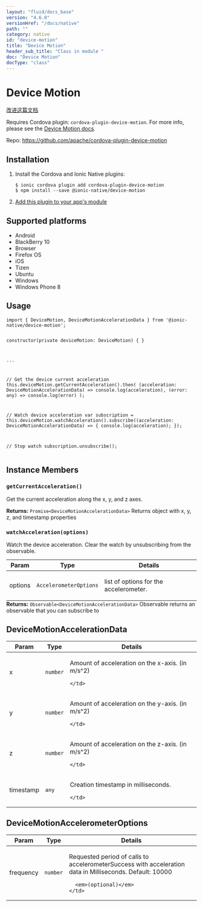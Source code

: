 ```yaml
---
layout: "fluid/docs_base"
version: "4.6.0"
versionHref: "/docs/native"
path: ""
category: native
id: "device-motion"
title: "Device Motion"
header_sub_title: "Class in module "
doc: "Device Motion"
docType: "class"
---
```


<h1 class="api-title">Device Motion</h1>

<a class="improve-v2-docs" href="http://github.com/ionic-team/ionic-native/edit/master/src/@ionic-native/plugins/device-motion/index.ts#L35">
  改进这篇文档
</a>







<p>Requires Cordova plugin: <code>cordova-plugin-device-motion</code>. For more info, please see the <a href="https://github.com/apache/cordova-plugin-device-motion">Device Motion docs</a>.</p>


<p>Repo:
  <a href="https://github.com/apache/cordova-plugin-device-motion">
    https://github.com/apache/cordova-plugin-device-motion
  </a>
</p>


<h2><a class="anchor" name="installation" href="#installation"></a>Installation</h2>
<ol class="installation">
  <li>Install the Cordova and Ionic Native plugins:<br>
    <pre><code class="nohighlight">$ ionic cordova plugin add cordova-plugin-device-motion
$ npm install --save @ionic-native/device-motion
</code></pre>
  </li>
  <li><a href="https://ionicframework.com/docs/native/#Add_Plugins_to_Your_App_Module">Add this plugin to your app's module</a></li>
</ol>



<h2><a class="anchor" name="platforms" href="#platforms"></a>Supported platforms</h2>
<ul>
  <li>Android</li><li>BlackBerry 10</li><li>Browser</li><li>Firefox OS</li><li>iOS</li><li>Tizen</li><li>Ubuntu</li><li>Windows</li><li>Windows Phone 8</li>
</ul>






<h2><a class="anchor" name="usage" href="#usage"></a>Usage</h2>
<pre><code class="lang-typescript">import { DeviceMotion, DeviceMotionAccelerationData } from &#39;@ionic-native/device-motion&#39;;

constructor(private deviceMotion: DeviceMotion) { }

...

// Get the device current acceleration
this.deviceMotion.getCurrentAcceleration().then(
  (acceleration: DeviceMotionAccelerationData) =&gt; console.log(acceleration),
  (error: any) =&gt; console.log(error)
);

// Watch device acceleration
var subscription = this.deviceMotion.watchAcceleration().subscribe((acceleration: DeviceMotionAccelerationData) =&gt; {
  console.log(acceleration);
});

// Stop watch
subscription.unsubscribe();
</code></pre>








<h2><a class="anchor" name="instance-members" href="#instance-members"></a>Instance Members</h2>
<h3><a class="anchor" name="getCurrentAcceleration" href="#getCurrentAcceleration"></a><code>getCurrentAcceleration()</code></h3>


Get the current acceleration along the x, y, and z axes.


<div class="return-value" markdown="1">
  <i class="icon ion-arrow-return-left"></i>
  <b>Returns:</b> <code>Promise&lt;DeviceMotionAccelerationData&gt;</code> Returns object with x, y, z, and timestamp properties
</div><h3><a class="anchor" name="watchAcceleration" href="#watchAcceleration"></a><code>watchAcceleration(options)</code></h3>




Watch the device acceleration. Clear the watch by unsubscribing from the observable.
<table class="table param-table" style="margin:0;">
  <thead>
  <tr>
    <th>Param</th>
    <th>Type</th>
    <th>Details</th>
  </tr>
  </thead>
  <tbody>
  <tr>
    <td>
      options</td>
    <td>
      <code>AccelerometerOptions</code>
    </td>
    <td>
      <p>list of options for the accelerometer.</p>
</td>
  </tr>
  </tbody>
</table>

<div class="return-value" markdown="1">
  <i class="icon ion-arrow-return-left"></i>
  <b>Returns:</b> <code>Observable&lt;DeviceMotionAccelerationData&gt;</code> Observable returns an observable that you can subscribe to
</div>





<h2><a class="anchor" name="DeviceMotionAccelerationData" href="#DeviceMotionAccelerationData"></a>DeviceMotionAccelerationData</h2>

<table class="table param-table" style="margin:0;">
  <thead>
  <tr>
    <th>Param</th>
    <th>Type</th>
    <th>Details</th>
  </tr>
  </thead>
  <tbody>

  <tr>
    <td>
      x
    </td>
    <td>
      <code>number</code>
    </td>
    <td>
      <p>Amount of acceleration on the x-axis. (in m/s^2)</p>


    </td>
  </tr>

  <tr>
    <td>
      y
    </td>
    <td>
      <code>number</code>
    </td>
    <td>
      <p>Amount of acceleration on the y-axis. (in m/s^2)</p>


    </td>
  </tr>

  <tr>
    <td>
      z
    </td>
    <td>
      <code>number</code>
    </td>
    <td>
      <p>Amount of acceleration on the z-axis. (in m/s^2)</p>


    </td>
  </tr>

  <tr>
    <td>
      timestamp
    </td>
    <td>
      <code>any</code>
    </td>
    <td>
      <p>Creation timestamp in milliseconds.</p>


    </td>
  </tr>

  </tbody>
</table>


<h2><a class="anchor" name="DeviceMotionAccelerometerOptions" href="#DeviceMotionAccelerometerOptions"></a>DeviceMotionAccelerometerOptions</h2>

<table class="table param-table" style="margin:0;">
  <thead>
  <tr>
    <th>Param</th>
    <th>Type</th>
    <th>Details</th>
  </tr>
  </thead>
  <tbody>

  <tr>
    <td>
      frequency
    </td>
    <td>
      <code>number</code>
    </td>
    <td>
      <p>Requested period of calls to accelerometerSuccess with acceleration data in Milliseconds. Default: 10000</p>

      <em>(optional)</em>
    </td>
  </tr>

  </tbody>
</table>





